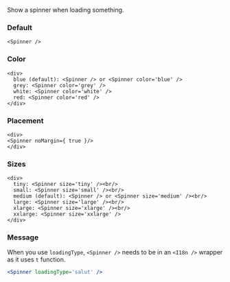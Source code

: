 Show a spinner when loading something.

### Default

```
<Spinner />
```

### Color

```
<div>
  blue (default): <Spinner /> or <Spinner color='blue' />
  grey: <Spinner color='grey' />
  white: <Spinner color='white' />
  red: <Spinner color='red' />
</div>
```

### Placement

```
<div>
<Spinner noMargin={ true }/>
</div>
```

### Sizes

```
<div>
  tiny: <Spinner size='tiny' /><br/>
  small: <Spinner size='small' /><br/>
  medium (default): <Spinner /> or <Spinner size='medium' /><br/>
  large: <Spinner size='large' /><br/>
  xlarge: <Spinner size='xlarge' /><br/>
  xxlarge: <Spinner size='xxlarge' />
</div>
```


### Message

When you use `loadingType`, `<Spinner />` needs to be in an `<I18n />` wrapper as it uses `t` function.


```jsx static
<Spinner loadingType='salut' />
```
